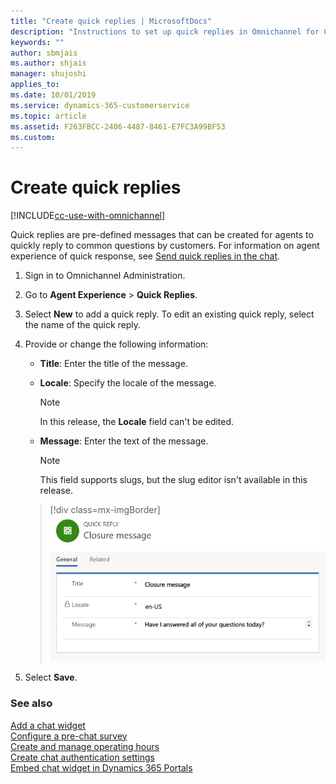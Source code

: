 ```yaml
---
title: "Create quick replies | MicrosoftDocs"
description: "Instructions to set up quick replies in Omnichannel for Customer Service."
keywords: ""
author: sbmjais
ms.author: shjais
manager: shujoshi
applies_to: 
ms.date: 10/01/2019
ms.service: dynamics-365-customerservice
ms.topic: article
ms.assetid: F263FBCC-2406-4487-8461-E7FC3A99BF53
ms.custom: 
---
```


# Create quick replies

[!INCLUDE[cc-use-with-omnichannel](../../includes/cc-use-with-omnichannel.md)]

Quick replies are pre-defined messages that can be created for agents to quickly reply to common questions by customers. For information on agent experience of quick response, see [Send quick replies in the chat](../agent/agent-usd/left-control-panel.md#send-quick-replies-in-the-chat).  

1. Sign in to Omnichannel Administration.
2. Go to **Agent Experience** &gt; **Quick Replies**.
3. Select **New** to add a quick reply. To edit an existing quick reply, select the name of the quick reply.
4. Provide or change the following information:

    - **Title**: Enter the title of the message.
    - **Locale**: Specify the locale of the message.

        > [!NOTE]
        > In this release, the **Locale** field can't be edited.

    - **Message**: Enter the text of the message.

        > [!NOTE]
        > This field supports slugs, but the slug editor isn't available in this release.

    > [!div class=mx-imgBorder]
    > ![Create a quick reply](../media/oc-create-a-quick-reply.png "Create a quick reply")

6. Select **Save**.

### See also

[Add a chat widget](add-chat-widget.md) <br>
[Configure a pre-chat survey](configure-pre-chat-survey.md) <br>
[Create and manage operating hours](create-operating-hours.md) <br>
[Create chat authentication settings](create-chat-auth-settings.md) <br>
[Embed chat widget in Dynamics 365 Portals](embed-chat-widget-portal.md)
